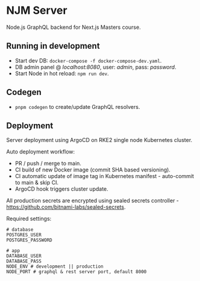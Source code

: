 # NJM Server

Node.js GraphQL backend for Next.js Masters course.

## Running in development

- Start dev DB: `docker-compose -f docker-compose-dev.yaml`.
- DB admin panel @ _localhost:8080_, user: _admin_, pass: _password_.
- Start Node in hot reload: `npm run dev`.

## Codegen

- `pnpm codegen` to create/update GraphQL resolvers.

## Deployment

Server deployment using ArgoCD on RKE2 single node Kubernetes cluster.  

Auto deployment workflow:

- PR / push / merge to main.
- CI build of new Docker image (commit SHA based versioning).
- CI automatic update of image tag in Kubernetes manifest - auto-commit to main & skip CI.
- ArgoCD hook triggers cluster update. 

All production secrets are encrypted using sealed secrets controller - <https://github.com/bitnami-labs/sealed-secrets>.

Required settings:

```shell
# database
POSTGRES_USER
POSTGRES_PASSWORD

# app
DATABASE_USER
DATABASE_PASS
NODE_ENV # development || production
NODE_PORT # graphql & rest server port, default 8000
```
